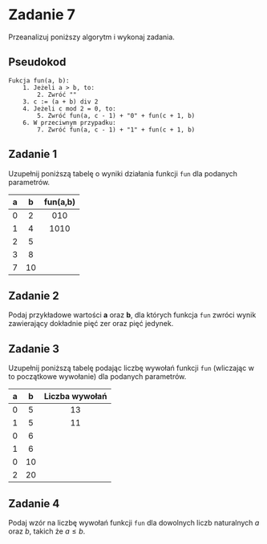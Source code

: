 # Zadanie 7

Przeanalizuj poniższy algorytm i wykonaj zadania.

## Pseudokod

```
Fukcja fun(a, b):
    1. Jeżeli a > b, to:
        2. Zwróć ""
    3. c := (a + b) div 2
    4. Jeżeli c mod 2 = 0, to:
        5. Zwróć fun(a, c - 1) + "0" + fun(c + 1, b)
    6. W przeciwnym przypadku:
        7. Zwróć fun(a, c - 1) + "1" + fun(c + 1, b)
```

## Zadanie 1

Uzupełnij poniższą tabelę o wyniki działania funkcji `fun` dla podanych parametrów.

| **a** | **b** | **fun(a,b)** |
|:-----:|:-----:|:------------:|
|   0   |   2   |      010     |
|   1   |   4   |     1010     |
|   2   |   5   |              |
|   3   |   8   |              |
|   7   |   10  |              |

## Zadanie 2

Podaj przykładowe wartości **a** oraz **b**, dla których funkcja `fun` zwróci wynik zawierający dokładnie pięć zer oraz pięć jedynek.

## Zadanie 3

Uzupełnij poniższą tabelę podając liczbę wywołań funkcji `fun` (wliczając w to początkowe wywołanie) dla podanych parametrów.

| **a** | **b** | **Liczba wywołań** |
|:-----:|:-----:|:----------------:|
|   0   |   5   |      13          |
| 1 | 5 | 11 |
| 0 | 6 |   |
| 1 | 6 |   |
| 0 | 10 |  |
| 2 | 20 |  |

## Zadanie 4

Podaj wzór na liczbę wywołań funkcji `fun` dla dowolnych liczb naturalnych $a$ oraz $b$, takich że $a\leq b$.
